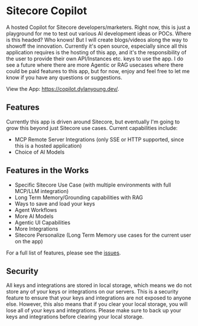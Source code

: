 # Sitecore Copilot

A hosted Copilot for Sitecore developers/marketers. Right now, this is just a playground for me to test out various AI development ideas or POCs. Where is this headed? Who knows! But I will create blogs/videos along the way to showoff the innovation. Currently it's open source, especially since all this application requires is the hosting of this app, and it's the responsibility of the user to provide their own API/Instances etc. keys to use the app. I do see a future where there are more Agentic or RAG usecases where there could be paid features to this app, but for now, enjoy and feel free to let me know if you have any questions or suggestions.

View the App: https://copilot.dylanyoung.dev/.

## Features

Currently this app is driven around Sitecore, but eventually I'm going to grow this beyond just Sitecore use cases. Current capabilities include:

- MCP Remote Server Integrations (only SSE or HTTP supported, since this is a hosted application)
- Choice of AI Models

## Features in the Works

- Specific Sitecore Use Case (with multiple environments with full MCP/LLM integration)
- Long Term Memory/Grounding capabilities with RAG
- Ways to save and load your keys
- Agent Workflows
- More AI Models
- Agentic UI Capabilities
- More Integrations
- Sitecore Personalize (Long Term Memory use cases for the current user on the app)

For a full list of features, please see the [issues](https://github.com/dylanyoung-dev/sitecore-copilot/issues).

## Security

All keys and integrations are stored in local storage, which means we do not store any of your keys or integrations on our servers. This is a security feature to ensure that your keys and integrations are not exposed to anyone else. However, this also means that if you clear your local storage, you will lose all of your keys and integrations. Please make sure to back up your keys and integrations before clearing your local storage.
